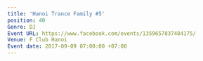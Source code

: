 ```yaml
---
title: 'Hanoi Trance Family #5'
position: 40
Genre: DJ
Event URL: https://www.facebook.com/events/1359657837484175/
Venue: F Club Hanoi
Event date: 2017-09-09 07:00:00 +07:00
---
```


